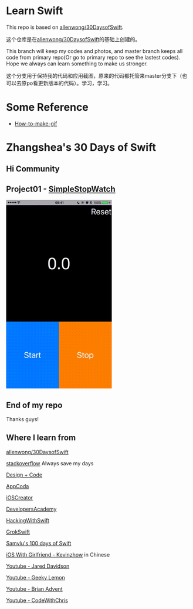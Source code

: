# Learn Swift

This repo is based on [allenwong/30DaysofSwift](https://github.com/allenwong/30DaysofSwift).

这个仓库是在[allenwong/30DaysofSwift](https://github.com/allenwong/30DaysofSwift)的基础上创建的。

This branch will keep my codes and photos, and master branch keeps all code from primary repo(Or go to primary repo to see the lastest codes). Hope we always can learn something to make us stronger.

这个分支用于保持我的代码和应用截图，原来的代码都托管来master分支下（也可以去原po看更新版本的代码）。学习，学习。

# Some Reference
- [How-to-make-gif](https://github.com/zhangshea/30DaysofSwift/wiki/How-to-make-gif)

# Zhangshea's 30 Days of Swift

## Hi Community

## Project01 - [SimpleStopWatch](https://github.com/zhangshea/30DaysofSwift/tree/master/Project01_SimpleStopWatch)

![SimpleStopWatch](https://raw.githubusercontent.com/zhangshea/30DaysofSwift/master/Project01_SimpleStopWatch/01.gif)

## End of my repo
Thanks guys!

## Where I learn from

[allenwong/30DaysofSwift](https://github.com/allenwong/30DaysofSwift)

[stackoverflow](https://stackoverflow.com/) Always save my days

[Design + Code](https://designcode.io/)

[AppCoda](http://www.appcoda.com/)

[iOSCreator](http://www.ioscreator.com/)

[DevelopersAcademy](http://developersacademy.io/blog/)

[HackingWithSwift](https://www.hackingwithswift.com/)

[GrokSwift](https://grokswift.com/)

[Samvlu's 100 days of Swift](https://medium.com/@samvlu/100-days-of-swift-736d45a19b63#.7g9z4brew)

[iOS With Girlfriend - Kevinzhow](http://space.bilibili.com/3517995/#!/index) in Chinese

[Youtube - Jared Davidson](https://www.youtube.com/user/Archetapp)

[Youtube - Geeky Lemon](https://www.youtube.com/user/GeekyLemon)

[Youtube - Brian Advent](https://www.youtube.com/channel/UCysEngjfeIYapEER9K8aikw)

[Youtube - CodeWithChris](https://www.youtube.com/user/CodeWithChris)
